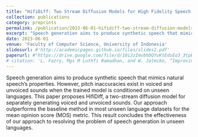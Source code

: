 ```yaml
---
title: "HifiDiff: Two Stream Diffusion Models for High Fidelity Speech Generation of Unseen Languages."
collection: publications
category: preprints
permalink: /publication/2023-06-01-hifidiff-two-stream-diffusion-models-for-high-fidelity-speech-generation-of-unseen-languages
excerpt: "Speech generation aims to produce synthetic speech that mimics natural speech’s properties. However, pitch inaccuracies exist in voiced and unvoiced sounds when the trained model is conditioned on unseen languages. This paper proposes HifiDiff, a two-stream diffusion model for separately generating voiced and unvoiced sounds."
date: 2023-06-01
venue: 'Faculty of Computer Science, University of Indonesia'
slidesurl: #'http://academicpages.github.io/files/slides2.pdf'
paperurl: #"https://drive.google.com/file/d/10iJzImvbhOQYuKtEdsEo3_3tpBR5ocNJ/view"
# citation: 'L. Fazry, Mgs M Luthfi Ramadhan, and W. Jatmiko, “Improving Remote Sensing Change Detection Via Locality Induction on Feed-forward Vision Transformer”, Jurnal Ilmu Komputer dan Informasi, vol. 17, no. 1, pp. 37–48, Feb. 2024.'
---
```


Speech generation aims to produce synthetic speech that mimics natural speech’s properties. However, pitch inaccuracies exist in voiced and unvoiced sounds when the trained model is conditioned on unseen languages. This paper proposes HifiDiff, a two-stream diffusion model for separately generating voiced and unvoiced sounds. Our approach outperforms the baseline method in most unseen language datasets for the mean opinion score (MOS) metric. This result concludes the effectiveness of our approach to resolving the problem of speech generation in unseen languages.